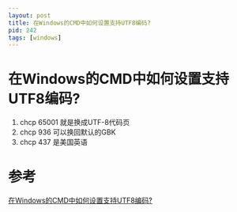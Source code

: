 ```yaml
---
layout: post
title: 在Windows的CMD中如何设置支持UTF8编码?
pid: 242
tags: [windows]
---
```


# 在Windows的CMD中如何设置支持UTF8编码?

1. chcp 65001  就是换成UTF-8代码页
2. chcp 936 可以换回默认的GBK
3. chcp 437 是美国英语


# 参考

[在Windows的CMD中如何设置支持UTF8编码?](http://www.cnblogs.com/lcword/p/5854226.html)

